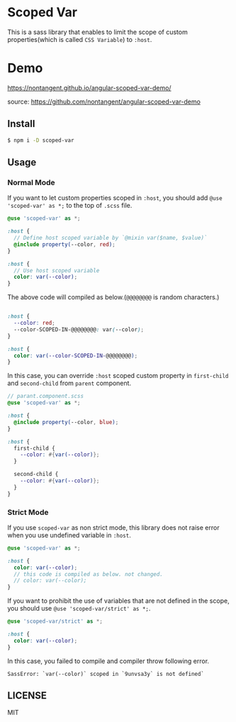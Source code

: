 # Scoped Var
This is a sass library that enables to limit the scope of custom properties(which is called `CSS Variable`) to `:host`.

# Demo
https://nontangent.github.io/angular-scoped-var-demo/

source: https://github.com/nontangent/angular-scoped-var-demo


## Install
```sh
$ npm i -D scoped-var
```

## Usage
### Normal Mode
If you want to let custom properties scoped in `:host`, you should add `@use 'scoped-var' as *;` to the top of `.scss` file.

```scss
@use 'scoped-var' as *;

:host {
  // Define host scoped variable by `@mixin var($name, $value)`
  @include property(--color, red);
}

:host {
  // Use host scoped variable
  color: var(--color);
}
```


The above code will compiled as below.(`@@@@@@@@` is random characters.)

```scss

:host {
  --color: red;
  --color-SCOPED-IN-@@@@@@@@: var(--color);
}

:host {
  color: var(--color-SCOPED-IN-@@@@@@@@);
}
```

In this case, you can override `:host` scoped custom property in `first-child` and `second-child` from `parent` component.

```scss
// parant.component.scss
@use 'scoped-var' as *;

:host {
  @include property(--color, blue);
}

:host {
  first-child {
    --color: #{var(--color)};
  }

  second-child {
    --color: #{var(--color)};
  }
}
```

### Strict Mode

If you use `scoped-var` as non strict mode, this library does not raise error when you use undefined variable in `:host`.


```scss
@use 'scoped-var' as *;

:host {
  color: var(--color);
  // this code is compiled as below. not changed.
  // color: var(--color);
}
```

If you want to prohibit the use of variables that are not defined in the scope, you should use `@use 'scoped-var/strict' as *;`.

```scss
@use 'scoped-var/strict' as *;

:host {
  color: var(--color);
}
```

In this case, you failed to compile and compiler throw following error.

```
SassError: `var(--color)` scoped in `9unvsa3y` is not defined`
```

## LICENSE
MIT
